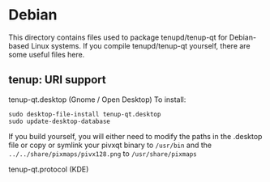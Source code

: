 
Debian
====================
This directory contains files used to package tenupd/tenup-qt
for Debian-based Linux systems. If you compile tenupd/tenup-qt yourself, there are some useful files here.

## tenup: URI support ##


tenup-qt.desktop  (Gnome / Open Desktop)
To install:

	sudo desktop-file-install tenup-qt.desktop
	sudo update-desktop-database

If you build yourself, you will either need to modify the paths in
the .desktop file or copy or symlink your pivxqt binary to `/usr/bin`
and the `../../share/pixmaps/pivx128.png` to `/usr/share/pixmaps`

tenup-qt.protocol (KDE)

